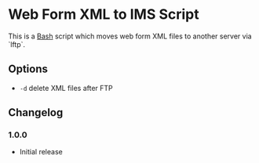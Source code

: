 # Web Form XML to IMS Script

This is a [Bash](https://en.wikipedia.org/wiki/Bash_(Unix_shell)) script which moves web form XML files to another server via `lftp`.

## Options

- `-d` delete XML files after FTP

## Changelog

### 1.0.0

- Initial release